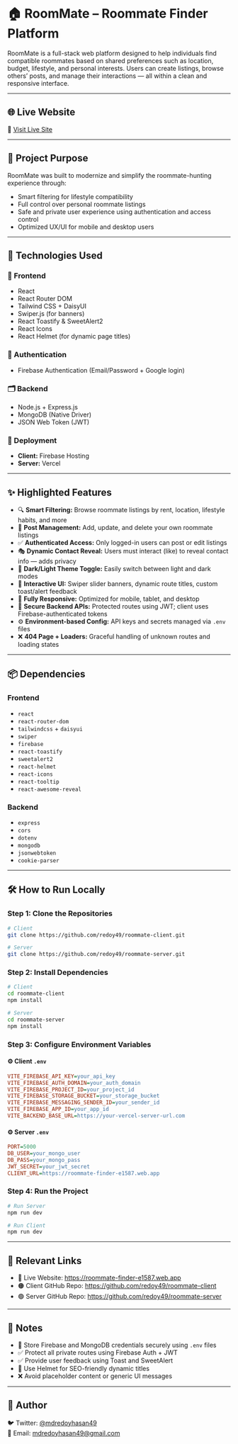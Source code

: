 # 🏠 RoomMate – Roommate Finder Platform

RoomMate is a full-stack web platform designed to help individuals find compatible roommates based on shared preferences such as location, budget, lifestyle, and personal interests. Users can create listings, browse others’ posts, and manage their interactions — all within a clean and responsive interface.

---

## 🌐 Live Website

🔗 [Visit Live Site](https://roommate-finder-e1587.web.app)

---

## 🎯 Project Purpose

RoomMate was built to modernize and simplify the roommate-hunting experience through:
- Smart filtering for lifestyle compatibility
- Full control over personal roommate listings
- Safe and private user experience using authentication and access control
- Optimized UX/UI for mobile and desktop users

---

## 🚀 Technologies Used

### 🧩 Frontend
- React
- React Router DOM
- Tailwind CSS + DaisyUI
- Swiper.js (for banners)
- React Toastify & SweetAlert2
- React Icons
- React Helmet (for dynamic page titles)

### 🔐 Authentication
- Firebase Authentication (Email/Password + Google login)

### 🗂 Backend
- Node.js + Express.js
- MongoDB (Native Driver)
- JSON Web Token (JWT)

### 🚀 Deployment
- **Client:** Firebase Hosting  
- **Server:** Vercel

---

## ✨ Highlighted Features

- 🔍 **Smart Filtering:** Browse roommate listings by rent, location, lifestyle habits, and more
- 🧾 **Post Management:** Add, update, and delete your own roommate listings
- ✅ **Authenticated Access:** Only logged-in users can post or edit listings
- 🎭 **Dynamic Contact Reveal:** Users must interact (like) to reveal contact info — adds privacy
- 🌙 **Dark/Light Theme Toggle:** Easily switch between light and dark modes
- 🧭 **Interactive UI:** Swiper slider banners, dynamic route titles, custom toast/alert feedback
- 📱 **Fully Responsive:** Optimized for mobile, tablet, and desktop
- 🔐 **Secure Backend APIs:** Protected routes using JWT; client uses Firebase-authenticated tokens
- ⚙️ **Environment-based Config:** API keys and secrets managed via `.env` files
- ❌ **404 Page + Loaders:** Graceful handling of unknown routes and loading states

---

## 📦 Dependencies

### Frontend

- `react`
- `react-router-dom`
- `tailwindcss` + `daisyui`
- `swiper`
- `firebase`
- `react-toastify`
- `sweetalert2`
- `react-helmet`
- `react-icons`
- `react-tooltip`
- `react-awesome-reveal`

### Backend

- `express`
- `cors`
- `dotenv`
- `mongodb`
- `jsonwebtoken`
- `cookie-parser`

---

## 🛠️ How to Run Locally

### Step 1: Clone the Repositories

```bash
# Client
git clone https://github.com/redoy49/roommate-client.git

# Server
git clone https://github.com/redoy49/roommate-server.git
```

### Step 2: Install Dependencies

```bash
# Client
cd roommate-client
npm install

# Server
cd roommate-server
npm install
```

### Step 3: Configure Environment Variables

#### ⚙️ Client `.env`

```ini
VITE_FIREBASE_API_KEY=your_api_key
VITE_FIREBASE_AUTH_DOMAIN=your_auth_domain
VITE_FIREBASE_PROJECT_ID=your_project_id
VITE_FIREBASE_STORAGE_BUCKET=your_storage_bucket
VITE_FIREBASE_MESSAGING_SENDER_ID=your_sender_id
VITE_FIREBASE_APP_ID=your_app_id
VITE_BACKEND_BASE_URL=https://your-vercel-server-url.com
```

#### ⚙️ Server `.env`

```ini
PORT=5000
DB_USER=your_mongo_user
DB_PASS=your_mongo_pass
JWT_SECRET=your_jwt_secret
CLIENT_URL=https://roommate-finder-e1587.web.app
```

### Step 4: Run the Project

```bash
# Run Server
npm run dev

# Run Client
npm run dev
```

---

## 🔗 Relevant Links

- 🔴 Live Website: https://roommate-finder-e1587.web.app  
- 🟠 Client GitHub Repo: https://github.com/redoy49/roommate-client  
- 🟢 Server GitHub Repo: https://github.com/redoy49/roommate-server

---

## 📌 Notes

- 🔐 Store Firebase and MongoDB credentials securely using `.env` files
- ✅ Protect all private routes using Firebase Auth + JWT
- ✅ Provide user feedback using Toast and SweetAlert
- 🧠 Use Helmet for SEO-friendly dynamic titles
- ❌ Avoid placeholder content or generic UI messages

---

## 👤 Author
 
🐦 Twitter: [@mdredoyhasan49](https://twitter.com/mdredoyhasan49)  
📧 Email: mdredoyhasan49@gmail.com
